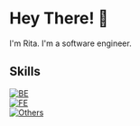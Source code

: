 # Hey There! 👋

I'm Rita. I'm a software engineer.

## Skills

[![BE](https://skillicons.dev/icons?i=go,py,mysql,sqlite,firebase,gcp,aws,graphql)](https://skillicons.dev)<br/>
[![FE](https://skillicons.dev/icons?i=flutter,dart,angular,ts,js,html,css,tailwind)](https://skillicons.dev)<br/>
[![Others](https://skillicons.dev/icons?i=git,docker,postman,linux,powershell,md,vscode,figma)](https://skillicons.dev)<br/>
